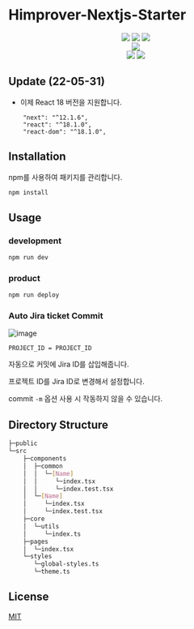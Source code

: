 # Himprover-Nextjs-Starter

<div align='center'>

<img src="https://img.shields.io/badge/React-61DAFB?style=flat-square&logo=React&logoColor=FFFFFF"/>
<img src="https://img.shields.io/badge/Next.js-000000?style=flat-square&logo=Next.js&logoColor=FFFFFF"/>
<img src="https://img.shields.io/badge/Typescript-3178C6?style=flat-square&logo=Typescript&logoColor=FFFFFF"/>

<br>

<img src="https://img.shields.io/badge/styled_components-DB7093?style=flat-square&logo=styled-components&logoColor=FFFFFF"/>

<br>

<img src="https://img.shields.io/badge/Conventional_commits-1.0.0-yellow?style=flat-square"/>

<img src="https://img.shields.io/badge/code%20style-google-blueviolet?style=flat-square"/>

</div>

## Update (22-05-31)

- 이제 React 18 버전을 지원합니다.

```
    "next": "^12.1.6",
    "react": "^18.1.0",
    "react-dom": "^18.1.0",
```

## Installation

npm를 사용하여 패키지를 관리합니다.

```bash
npm install
```

## Usage

### development

```bash
npm run dev
```

### product

```bash
npm run deploy
```

### Auto Jira ticket Commit

![image](https://user-images.githubusercontent.com/65651835/171074512-e94d2a5a-ab08-4f6f-a2d9-663c0949ab4d.png)

`PROJECT_ID = PROJECT_ID`

자동으로 커밋에 Jira ID를 삽입해줍니다.

프로젝트 ID를 Jira ID로 변경해서 설정합니다.

commit `-m` 옵션 사용 시 작동하지 않을 수 있습니다.

## Directory Structure

```bash
├─public
└─src
    ├─components
    │  ├─common
    │  │  └─[Name]
    │  │     └─index.tsx
    │  │     └─index.test.tsx
    │  └─[Name]
    │     └─index.tsx
    │     └─index.test.tsx
    ├─core
    │  └─utils
    │     └─index.ts
    ├─pages
    │  └─index.tsx
    └─styles
       └─global-styles.ts
       └─theme.ts
```

## License

[MIT](https://choosealicense.com/licenses/mit/)
